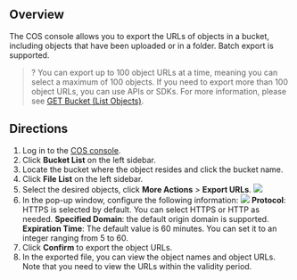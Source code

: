 ## Overview

The COS console allows you to export the URLs of objects in a bucket, including objects that have been uploaded or in a folder. Batch export is supported.

>? You can export up to 100 object URLs at a time, meaning you can select a maximum of 100 objects.
> If you need to export more than 100 object URLs, you can use APIs or SDKs. For more information, please see [GET Bucket (List Objects)](https://intl.cloud.tencent.com/document/product/436/30614).
> 


## Directions

1. Log in to the [COS console](https://console.cloud.tencent.com/cos5).
2. Click **Bucket List** on the left sidebar.
3. Locate the bucket where the object resides and click the bucket name.
4. Click **File List** on the left sidebar.
5. Select the desired objects, click **More Actions** > **Export URLs**.
![](https://qcloudimg.tencent-cloud.cn/raw/c57396478589b196ea4004b90ada6779.png)
6. In the pop-up window, configure the following information:
![](https://qcloudimg.tencent-cloud.cn/raw/f4c16f13088c60f5908921b5f5c2702d.png)
**Protocol**: HTTPS is selected by default. You can select HTTPS or HTTP as needed.
**Specified Domain**: the default origin domain is supported.
**Expiration Time**: The default value is 60 minutes. You can set it to an integer ranging from 5 to 60.
7. Click **Confirm** to export the object URLs.
8. In the exported file, you can view the object names and object URLs. Note that you need to view the URLs within the validity period.

